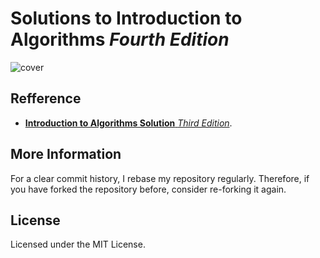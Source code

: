 # Solutions to **Introduction to Algorithms** _Fourth Edition_

![cover](./assets/cover.png)

## Refference

- [**Introduction to Algorithms Solution** _Third Edition_]( https://github.com/walkccc/CLRS "The best solution for CLRS 3rd").

## More Information

For a clear commit history, I rebase my repository regularly. Therefore, if you have forked the repository before, consider re-forking it again.

## License

Licensed under the MIT License.
